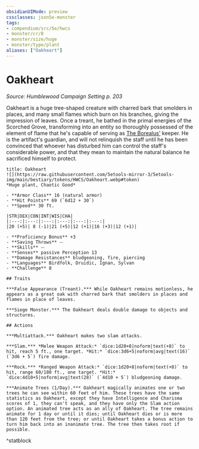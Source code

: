 ```yaml
---
obsidianUIMode: preview
cssclasses: json5e-monster
tags:
- compendium/src/5e/hwcs
- monster/cr/8
- monster/size/huge
- monster/type/plant
aliases: ["Oakheart"]
---
```

# Oakheart
*Source: Humblewood Campaign Setting p. 203*  

Oakheart is a huge tree-shaped creature with charred bark that smolders in places, and many small flames which burn on his branches, giving the impression of leaves. Once a treant, he bathed in the primal energies of the Scorched Grove, transforming into an entity so thoroughly possessed of the element of flame that he's capable of serving as [The Borealus'](2-Mechanics/CLI/items/borealus-hwcs.md) keeper. He is the artifact's guardian, and will not relinquish the staff until he has been convinced that whoever has disturbed him can control the staff's considerable power, and that they mean to maintain the natural balance he sacrificed himself to protect.

```ad-statblock
title: Oakheart
![](https://raw.githubusercontent.com/5etools-mirror-3/5etools-img/main/bestiary/tokens/HWCS/Oakheart.webp#token)
*Huge plant, Chaotic Good*

- **Armor Class** 16 (natural armor)
- **Hit Points** 69 (`6d12 + 30`)
- **Speed** 30 ft.

|STR|DEX|CON|INT|WIS|CHA|
|:---:|:---:|:---:|:---:|:---:|:---:|
|20 (+5)| 8 (-1)|21 (+5)|12 (+1)|16 (+3)|12 (+1)|

- **Proficiency Bonus** +3
- **Saving Throws** ⏤
- **Skills** ⏤
- **Senses** passive Perception 13
- **Damage Resistances** bludgeoning, fire, piercing
- **Languages** Birdfolk, Druidic, Ignan, Sylvan
- **Challenge** 8

## Traits

***False Appearance (Treant).*** While Oakheart remains motionless, he appears as a great oak with charred bark that smolders in places and flames in place of leaves.

***Siege Monster.*** The Oakheart deals double damage to objects and structures.

## Actions

***Multiattack.*** Oakheart makes two slam attacks.

***Slam.*** *Melee Weapon Attack:* `dice:1d20+8|noform|text(+8)` to hit, reach 5 ft., one target. *Hit:* `dice:3d6+5|noform|avg|text(16)` (`3d6 + 5`) fire damage.

***Rock.*** *Ranged Weapon Attack:* `dice:1d20+8|noform|text(+8)` to hit, range 60/180 ft., one target. *Hit:* `dice:4d10+5|noform|avg|text(28)` (`4d10 + 5`) bludgeoning damage.

***Animate Trees (1/Day).*** Oakheart magically animates one or two trees he can see within 60 feet of him. These trees have the same statistics as Oakheart, except they have Intelligence and Charisma scores of 1, they can't speak, and they have only the Slam action option. An animated tree acts as an ally of Oakheart. The tree remains animate for 1 day or until it dies; until Oakheart dies or is more than 120 feet from the tree; or until Oakheart takes a bonus action to turn him back into an inanimate tree. The tree then takes root if possible.
```
^statblock